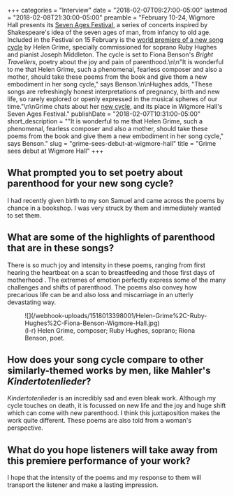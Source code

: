 +++
categories = "Interview"
date = "2018-02-07T09:27:00-05:00"
lastmod = "2018-02-08T21:30:00-05:00"
preamble = "February 10-24, Wigmore Hall presents its [Seven Ages Festival](https://wigmore-hall.org.uk/artistic-series/seven-ages), a series of concerts inspired by Shakespeare's idea of the seven ages of man, from infancy to old age. Included in the Festival on 15 February is the [world premiere of a new song cycle](https://wigmore-hall.org.uk/whats-on/ruby-hughes-joseph-middleton-201802151930) by Helen Grime, specially commissioned for soprano Ruby Hughes and pianist Joseph Middleton. The cycle is set to Fiona Benson's *Bright Travellers*, poetry about the joy and pain of parenthood.\n\n\"It is wonderful to me that Helen Grime, such a phenomenal, fearless composer and also a mother, should take these poems from the book and give them a new embodiment in her song cycle,\" says Benson.\n\nHughes adds, \"These songs are refreshingly honest interpretations of pregnancy, birth and new life, so rarely explored or openly expressed in the musical spheres of our time.\"\n\nGrime chats about her [new cycle](https://wigmore-hall.org.uk/whats-on/ruby-hughes-joseph-middleton-201802151930), and its place in Wigmore Hall's Seven Ages Festival."
publishDate = "2018-02-07T10:31:00-05:00"
short_description = "\"It is wonderful to me that Helen Grime, such a phenomenal, fearless composer and also a mother, should take these poems from the book and give them a new embodiment in her song cycle,\" says Benson."
slug = "grime-sees-debut-at-wigmore-hall"
title = "Grime sees debut at Wigmore Hall"
+++

## What prompted you to set poetry about parenthood for your new song cycle?
 
I had recently given birth to my son Samuel and came across the poems by chance in a bookshop. I was very struck by them and immediately wanted to set them.
 
## What are some of the highlights of parenthood that are in these songs?
 
There is so much joy and intensity in these poems, ranging from first hearing the heartbeat on a scan to breastfeeding and those first days of motherhood . The extremes of emotion perfectly express some of the many challenges and shifts of parenthood. The poems also convey how precarious life can be and also loss and miscarriage in an utterly devastating way.

<figure data-type="image">
![](/webhook-uploads/1518013398001/Helen-Grime%2C-Ruby-Hughes%2C-Fiona-Benson-Wigmore-Hall.jpg)
<figcaption>(l-r) Helen Grime, composer; Ruby Hughes, soprano; Riona Benson, poet.</figcaption>
</figure>

## How does your song cycle compare to other similarly-themed works by men, like Mahler's *Kindertotenlieder*?
 
*Kindertotenlieder* is an incredibly sad and even bleak work. Although my cycle touches on death, it is focussed on new life and the joy and huge shift which can come with new parenthood. I think this juxtaposition makes the work quite different. These poems are also told from a woman's perspective.
 
## What do you hope listeners will take away from this premiere performance of your work?
 
I hope that the intensity of the poems and my response to them will transport the listener and make a lasting impression.
